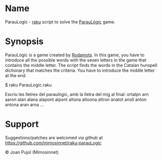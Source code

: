 # Name

ParauLogic - [raku](https://raku.org/) script to solve the [ParauLògic](https://vilaweb.cat/paraulogic/) game. 

# Synopsis

ParauLògic is a game created by [Rodamots](https://rodamots.cat/). In this game, you have to introduce all the possible words with the seven letters in the game that contains the middle letter. The script finds the words in the Catalan hunspell dictionary that matches the criteria. You have to introduce the middle letter at the end. 

  $ raku ParauLogic.raku

  Escriu les lletres del paraulògic,
  amb la lletra del mig al final: ortalpn
  arn aaron alan alana alapont alpont altona altoona altron      anatot  anoll anton antona aran arna ...


# Support

Suggestions/patches are welcomed via github at <https://github.com/mimosinnet/raku-parauLogic>

© Joan Pujol (Mimosinnet)
